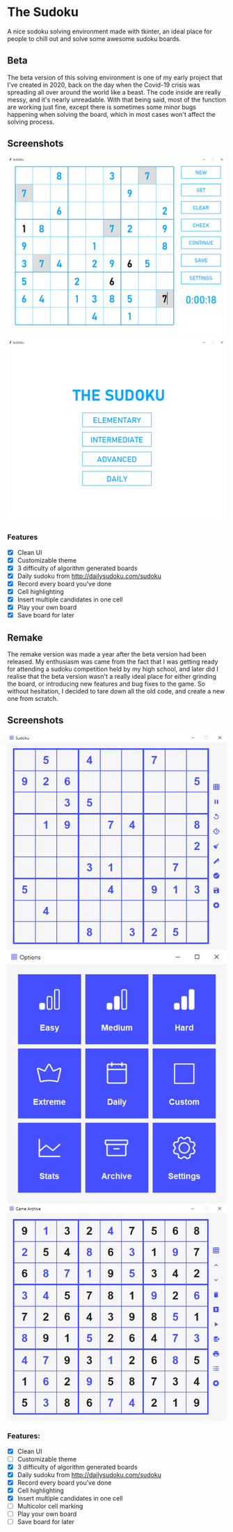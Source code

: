 # The Sudoku
A nice sodoku solving environment made with tkinter, an ideal place for people to chill out and solve some awesome sudoku boards.

## Beta
The beta version of this solving environment is one of my early project that I've created in 2020, back on the day when the Covid-19 crisis was spreading all over around the world like a beast. The code inside are really messy, and it's nearly unreadable. With that being said, most of the function are working just fine, except there is sometimes some minor bugs happening when solving the board, which in most cases won't affect the solving process.

## Screenshots

![GUI Screenshot](https://github.com/melvinchia3636/sudoku/blob/4c25945b35b20b20df62f24142d9db380e962373/screenshot/beta.png)
![GUI Screenshot](https://github.com/melvinchia3636/sudoku/blob/4c25945b35b20b20df62f24142d9db380e962373/screenshot/beta2.png)

### Features
- [x] Clean UI
- [x] Customizable theme
- [x] 3 difficulty of algorithm generated boards
- [x] Daily sudoku from http://dailysudoku.com/sudoku
- [x] Record every board you've done
- [x] Cell highlighting
- [x] Insert multiple candidates in one cell
- [x] Play your own board
- [x] Save board for later

## Remake
The remake version was made a year after the beta version had been released. My enthusiasm was came from the fact that I was getting ready for attending a sudoku competition held by my high school, and later did I realise that the beta version wasn't a really ideal place for either grinding the board, or introducing new features and bug fixes to the game. So without hesitation, I decided to tare down all the old code, and create a new one from scratch.

## Screenshots

![GUI Screenshot](https://github.com/melvinchia3636/sudoku/blob/2d1bdbc0ea86e75cdc5e59e626ba1888074c85e1/screenshot/remake.png)
![GUI Screenshot](https://github.com/melvinchia3636/sudoku/blob/2d1bdbc0ea86e75cdc5e59e626ba1888074c85e1/screenshot/remake%201.png)
![GUI Screenshot](https://github.com/melvinchia3636/sudoku/blob/5f900ac5bc790a983b19024f027607498a4f9100/screenshot/remake%202.png)

### Features:
- [x] Clean UI
- [ ] Customizable theme
- [x] 3 difficulty of algorithm generated boards
- [x] Daily sudoku from http://dailysudoku.com/sudoku
- [x] Record every board you've done
- [x] Cell highlighting
- [x] Insert multiple candidates in one cell
- [ ] Multicolor cell marking
- [ ] Play your own board
- [ ] Save board for later
